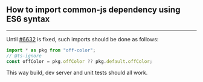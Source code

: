 ## How to import common-js dependency using ES6 syntax
---
Until [#6632](https://github.com/vitejs/vite/issues/6632) is fixed, such imports should be done as follows:

```ts
import * as pkg from "off-color";
// @ts-ignore 
const offColor = pkg.offColor ?? pkg.default.offColor;
```

This way build, dev server and unit tests should all work.

